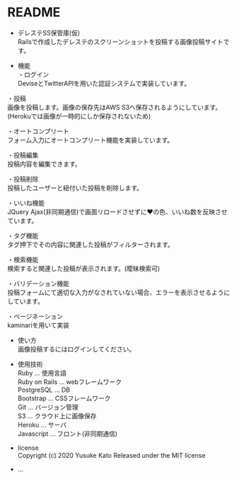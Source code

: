 # README

* デレステSS保管庫(仮)  
Railsで作成したデレステのスクリーンショットを投稿する画像投稿サイトです。

* 機能  
・ログイン  
DeviseとTwitterAPIを用いた認証システムで実装しています。

・投稿  
画像を投稿します。画像の保存先はAWS S3へ保存されるようにしています。(Herokuでは画像が一時的にしか保存されないため)

・オートコンプリート  
フォーム入力にオートコンプリート機能を実装しています。

・投稿編集  
投稿内容を編集できます。

・投稿削除  
投稿したユーザーと紐付いた投稿を削除します。

・いいね機能  
JQuery Ajax(非同期通信)で画面リロードさせずに♥の色、いいね数を反映させています。

・タグ機能  
タグ押下でその内容に関連した投稿がフィルターされます。

・検索機能  
検索すると関連した投稿が表示されます。(曖昧検索可)

・バリデーション機能  
投稿フォームにて適切な入力がなされていない場合、エラーを表示させるようにしています。

・ページネーション  
kaminariを用いて実装

* 使い方  
画像投稿するにはログインしてください。

* 使用技術  
Ruby  ...  使用言語  
Ruby on Rails  ...  webフレームワーク  
PostgreSQL  ...  DB  
Bootstrap  ... CSSフレームワーク  
Git  ...  バージョン管理  
S3  ...  クラウド上に画像保存  
Heroku  ...  サーバ  
Javascript  ...  フロント(非同期通信)

* license  
Copyright (c) 2020 Yusuke Kato
Released under the MIT license


* ...
